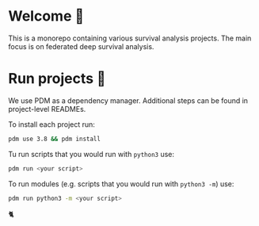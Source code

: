 # Welcome 👋

This is a monorepo containing various survival analysis projects.
The main focus is on federated deep survival analysis.

# Run projects 🚀

We use PDM as a dependency manager. Additional steps can be found in project-level READMEs.

To install each project run:

```sh
pdm use 3.8 && pdm install
```

Tu run scripts that you would run with `python3` use:

```sh
pdm run <your script>
```

To run modules (e.g. scripts that you would run with `python3 -m`) use:

```sh
pdm run python3 -m <your script>
```

🐈
